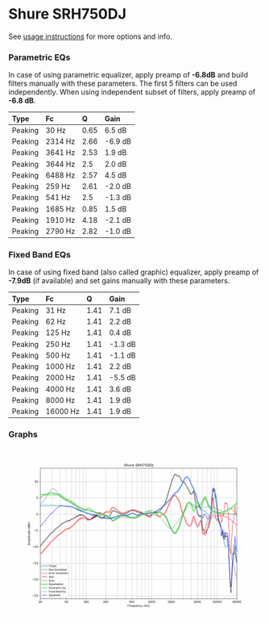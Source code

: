 # Shure SRH750DJ
See [usage instructions](https://github.com/jaakkopasanen/AutoEq#usage) for more options and info.

### Parametric EQs
In case of using parametric equalizer, apply preamp of **-6.8dB** and build filters manually
with these parameters. The first 5 filters can be used independently.
When using independent subset of filters, apply preamp of **-6.8 dB**.

| Type    | Fc      |    Q | Gain    |
|:--------|:--------|:-----|:--------|
| Peaking | 30 Hz   | 0.65 | 6.5 dB  |
| Peaking | 2314 Hz | 2.66 | -6.9 dB |
| Peaking | 3641 Hz | 2.53 | 1.9 dB  |
| Peaking | 3644 Hz | 2.5  | 2.0 dB  |
| Peaking | 6488 Hz | 2.57 | 4.5 dB  |
| Peaking | 259 Hz  | 2.61 | -2.0 dB |
| Peaking | 541 Hz  | 2.5  | -1.3 dB |
| Peaking | 1685 Hz | 0.85 | 1.5 dB  |
| Peaking | 1910 Hz | 4.18 | -2.1 dB |
| Peaking | 2790 Hz | 2.82 | -1.0 dB |

### Fixed Band EQs
In case of using fixed band (also called graphic) equalizer, apply preamp of **-7.9dB**
(if available) and set gains manually with these parameters.

| Type    | Fc       |    Q | Gain    |
|:--------|:---------|:-----|:--------|
| Peaking | 31 Hz    | 1.41 | 7.1 dB  |
| Peaking | 62 Hz    | 1.41 | 2.2 dB  |
| Peaking | 125 Hz   | 1.41 | 0.4 dB  |
| Peaking | 250 Hz   | 1.41 | -1.3 dB |
| Peaking | 500 Hz   | 1.41 | -1.1 dB |
| Peaking | 1000 Hz  | 1.41 | 2.2 dB  |
| Peaking | 2000 Hz  | 1.41 | -5.5 dB |
| Peaking | 4000 Hz  | 1.41 | 3.6 dB  |
| Peaking | 8000 Hz  | 1.41 | 1.9 dB  |
| Peaking | 16000 Hz | 1.41 | 1.9 dB  |

### Graphs
![](./Shure%20SRH750DJ.png)